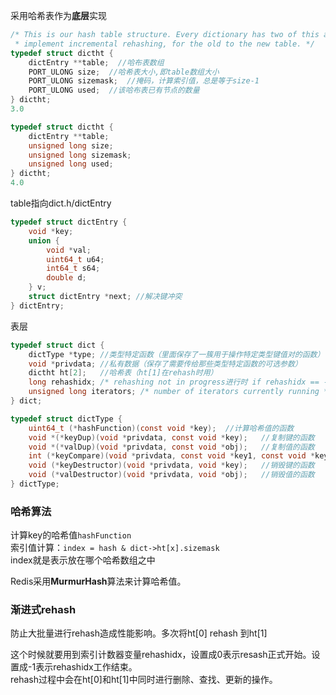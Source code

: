 采用哈希表作为**底层**实现  

```c
/* This is our hash table structure. Every dictionary has two of this as we
 * implement incremental rehashing, for the old to the new table. */
typedef struct dictht {
    dictEntry **table;  //哈布表数组
    PORT_ULONG size;  //哈希表大小,即table数组大小
    PORT_ULONG sizemask;  //掩码，计算索引值，总是等于size-1
    PORT_ULONG used;  //该哈布表已有节点的数量
} dictht;
3.0
```

```c
typedef struct dictht {
    dictEntry **table;
    unsigned long size;
    unsigned long sizemask;
    unsigned long used;
} dictht;
4.0
```
table指向dict.h/dictEntry  
```c
typedef struct dictEntry {
    void *key;
    union {
        void *val;
        uint64_t u64;
        int64_t s64;
        double d;
    } v;
    struct dictEntry *next; //解决键冲突
} dictEntry;
```

表层  
```c
typedef struct dict {
    dictType *type; //类型特定函数（里面保存了一簇用于操作特定类型键值对的函数）
    void *privdata; //私有数据（保存了需要传给那些类型特定函数的可选参数）
    dictht ht[2];   //哈希表（ht[1]在rehash时用）
    long rehashidx; /* rehashing not in progress进行时 if rehashidx == -1 */记录rehash的进度
    unsigned long iterators; /* number of iterators currently running */
} dict;
```

```c
typedef struct dictType {
    uint64_t (*hashFunction)(const void *key);  //计算哈希值的函数
    void *(*keyDup)(void *privdata, const void *key);   //复制键的函数
    void *(*valDup)(void *privdata, const void *obj);   //复制值的函数
    int (*keyCompare)(void *privdata, const void *key1, const void *key2);  //对比键的函数
    void (*keyDestructor)(void *privdata, void *key);   //销毁键的函数
    void (*valDestructor)(void *privdata, void *obj);   //销毁值的函数
} dictType;
```

### 哈希算法  

计算key的哈希值`hashFunction`  
索引值计算：`index = hash & dict->ht[x].sizemask`  
index就是表示放在哪个哈希数组之中  

Redis采用**MurmurHash**算法来计算哈希值。

### 渐进式rehash  

防止大批量进行rehash造成性能影响。多次将ht[0] rehash 到ht[1]  

这个时候就要用到索引计数器变量rehashidx，设置成0表示resash正式开始。设置成-1表示rehashidx工作结束。  
rehash过程中会在ht[0]和ht[1]中同时进行删除、查找、更新的操作。
